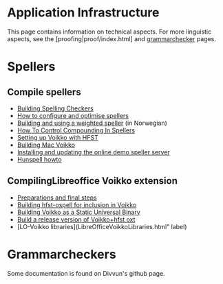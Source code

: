 # Application Infrastructure

This page contains information on technical aspects. For more linguistic aspects,
see the [proofing|proof/index.html] and [grammarchecker](proof/gramcheck/GrammarCheckerDocumentation.html)
pages.

# Spellers
## Compile spellers
* [Building Spelling Checkers](infraremake/BuildingSpellingCheckers.html)
* [How to configure and optimise spellers](infraremake/HowToConfigureAndOptimiseSpellers.html)
* [Building and using a weighted speller](infraremake/BuildingAndUsingAWeightedSpeller.html) (in Norwegian)
* [How To Control Compounding In Spellers](infraremake/HowToControlCompoundingInSpellers.html)
* [Setting up Voikko with HFST](CompilingVoikkoWithHfst.html)
* [Building Mac Voikko](BuildingMacVoikko.html)
* [Installing and updating the online demo speller server](SpellerServer.html)
* [Hunspell howto](hunspell.html)

## CompilingLibreoffice Voikko extension
* [Preparations and final steps](BuildingTheVoikkoExtensionForLibreOffice.html)
* [Building hfst-ospell for inclusion in Voikko](BuildingHfst-ospellForInclusionInVoikko.html)
* [Building Voikko as a Static Universal Binary](BuildLibvoikkoAsUniversalBinary.html)
* [Build a release version of Voikko+hfst oxt](BuildEverythingForVoikkoLOForRelease.html)
* [LO-Voikko libraries](LibreOfficeVoikkoLibraries.html" label)

# Grammarcheckers

Some documentation is found on Divvun's github page.
